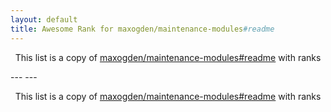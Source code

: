 ```yaml
---
layout: default
title: Awesome Rank for maxogden/maintenance-modules#readme
---
```


<p align="center">
	This list is a copy of <a href="https://github.com/maxogden/maintenance-modules#readme">maxogden/maintenance-modules#readme</a> with ranks
</p>
---
---
<p align="center">
	This list is a copy of <a href="https://github.com/maxogden/maintenance-modules#readme">maxogden/maintenance-modules#readme</a> with ranks
</p>

